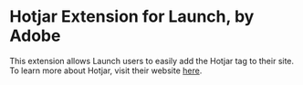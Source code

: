 # Hotjar Extension for Launch, by Adobe

This extension allows Launch users to easily add the Hotjar tag to their site. To learn more about Hotjar, visit their website [here](https://www.hotjar.com/).